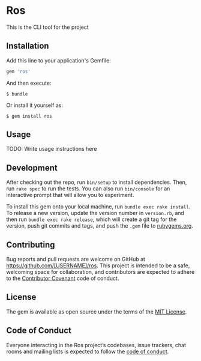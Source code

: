 # Ros

This is the CLI tool for the project

## Installation

Add this line to your application's Gemfile:

```ruby
gem 'ros'
```

And then execute:

    $ bundle

Or install it yourself as:

    $ gem install ros

## Usage

TODO: Write usage instructions here

## Development

After checking out the repo, run `bin/setup` to install dependencies. Then, run `rake spec` to run the tests. You can also run `bin/console` for an interactive prompt that will allow you to experiment.

To install this gem onto your local machine, run `bundle exec rake install`. To release a new version, update the version number in `version.rb`, and then run `bundle exec rake release`, which will create a git tag for the version, push git commits and tags, and push the `.gem` file to [rubygems.org](https://rubygems.org).

## Contributing

Bug reports and pull requests are welcome on GitHub at https://github.com/[USERNAME]/ros. This project is intended to be a safe, welcoming space for collaboration, and contributors are expected to adhere to the [Contributor Covenant](http://contributor-covenant.org) code of conduct.

## License

The gem is available as open source under the terms of the [MIT License](https://opensource.org/licenses/MIT).

## Code of Conduct

Everyone interacting in the Ros project’s codebases, issue trackers, chat rooms and mailing lists is expected to follow the [code of conduct](https://github.com/[USERNAME]/ros/blob/master/CODE_OF_CONDUCT.md).
